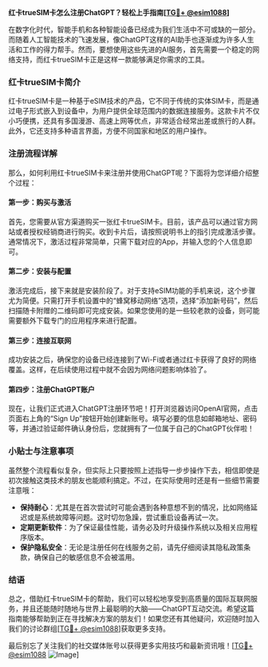 **红卡trueSIM卡怎么注册ChatGPT？轻松上手指南[[TG💪+ @esim1088](https://t.me/s/esim1088)]**

在数字化时代，智能手机和各种智能设备已经成为我们生活中不可或缺的一部分。而随着人工智能技术的飞速发展，像ChatGPT这样的AI助手也逐渐成为许多人生活和工作的得力帮手。然而，要想使用这些先进的AI服务，首先需要一个稳定的网络支持，而红卡trueSIM卡正是这样一款能够满足你需求的工具。

### 红卡trueSIM卡简介

红卡trueSIM卡是一种基于eSIM技术的产品，它不同于传统的实体SIM卡，而是通过电子形式嵌入到设备中，为用户提供全球范围内的数据连接服务。这款卡片不仅小巧便携，还具有多国漫游、高速上网等优点，非常适合经常出差或旅行的人群。此外，它还支持多种语言界面，方便不同国家和地区的用户操作。

### 注册流程详解

那么，如何利用红卡trueSIM卡来注册并使用ChatGPT呢？下面将为您详细介绍整个过程：

#### 第一步：购买与激活

首先，您需要从官方渠道购买一张红卡trueSIM卡。目前，该产品可以通过官方网站或者授权经销商进行购买。收到卡片后，请按照说明书上的指引完成激活步骤。通常情况下，激活过程非常简单，只需下载对应的App，并输入您的个人信息即可。

#### 第二步：安装与配置

激活完成后，接下来就是安装阶段了。对于支持eSIM功能的手机来说，这个步骤尤为简便。只需打开手机设置中的“蜂窝移动网络”选项，选择“添加新号码”，然后扫描随卡附赠的二维码即可完成安装。如果您使用的是一些较老款的设备，则可能需要额外下载专门的应用程序来进行配置。

#### 第三步：连接互联网

成功安装之后，确保您的设备已经连接到了Wi-Fi或者通过红卡获得了良好的网络覆盖。这样，在后续使用过程中就不会因为网络问题影响体验了。

#### 第四步：注册ChatGPT账户

现在，让我们正式进入ChatGPT注册环节吧！打开浏览器访问OpenAI官网，点击页面右上角的“Sign Up”按钮开始创建新账号。填写必要的信息如邮箱地址、密码等，并通过验证邮件确认身份后，您就拥有了一位属于自己的ChatGPT伙伴啦！

### 小贴士与注意事项

虽然整个流程看似复杂，但实际上只要按照上述指导一步步操作下去，相信即使是初次接触这类技术的朋友也能顺利搞定。不过，在实际使用时还是有一些细节需要注意哦：

- **保持耐心**：尤其是在首次尝试时可能会遇到各种意想不到的情况，比如网络延迟或是系统故障等问题。这时切勿急躁，尝试重启设备再试一次。
- **定期更新软件**：为了保证最佳性能，请务必及时升级操作系统以及相关应用程序版本。
- **保护隐私安全**：无论是注册任何在线服务之前，请先仔细阅读其隐私政策条款，确保自己的敏感信息不会被滥用。

### 结语

总之，借助红卡trueSIM卡的帮助，我们可以轻松地享受到高质量的国际互联网服务，并且还能随时随地与世界上最聪明的大脑——ChatGPT互动交流。希望这篇指南能够帮助到正在寻找解决方案的朋友们！如果您还有其他疑问，欢迎随时加入我们的讨论群组[[TG💪+ @esim1088](https://t.me/s/esim1088)]获取更多支持。

最后别忘了关注我们的社交媒体账号以获得更多实用技巧和最新资讯哦！[[TG💪+ @esim1088](https://t.me/s/esim1088) ![Image](https://i.postimg.cc/4NQfJmqS/Snipaste-2025-05-13-00-14-12.png)]